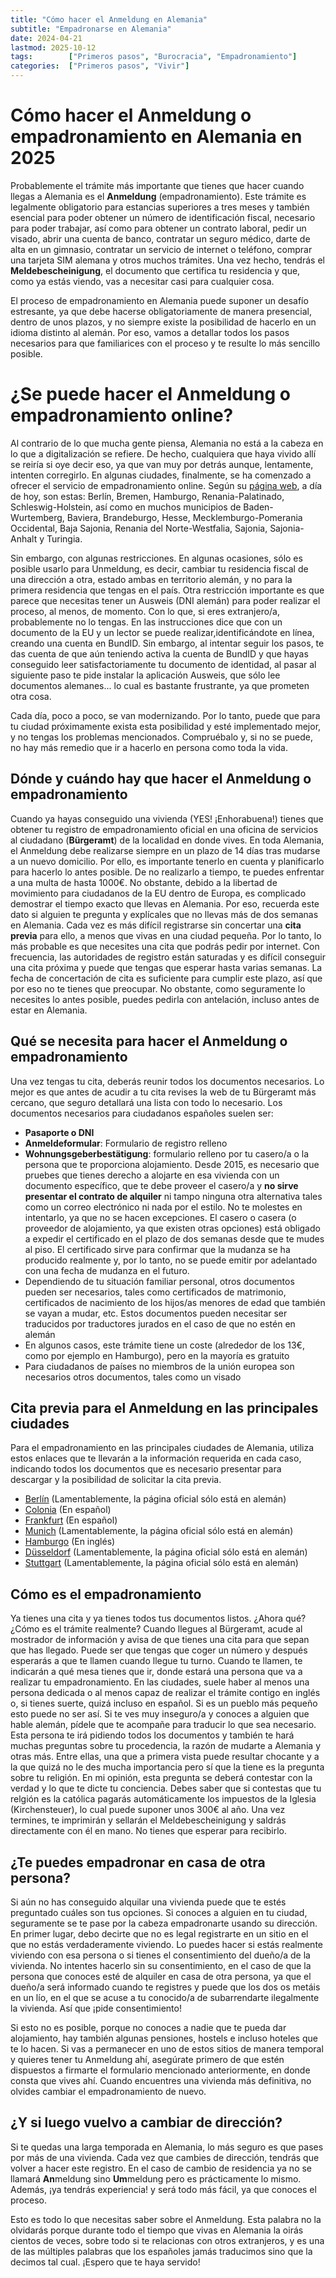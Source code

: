 ```yaml
---
title: "Cómo hacer el Anmeldung en Alemania"
subtitle: "Empadronarse en Alemania"
date: 2024-04-21
lastmod: 2025-10-12
tags:        ["Primeros pasos", "Burocracia", "Empadronamiento"]
categories:  ["Primeros pasos", "Vivir"]
---
```


# Cómo hacer el Anmeldung o empadronamiento en Alemania en 2025
Probablemente el trámite más importante que tienes que hacer cuando llegas a Alemania es el **Anmeldung** (empadronamiento). Este trámite es legalmente obligatorio para estancias superiores a tres meses y también esencial para poder obtener un número de identificación fiscal, necesario para poder trabajar, así como para obtener un contrato laboral, pedir un visado, abrir una cuenta de banco, contratar un seguro médico, darte de alta en un gimnasio, contratar un servicio de internet o teléfono, comprar una tarjeta SIM alemana y otros muchos trámites. Una vez hecho, tendrás el **Meldebescheinigung**, el documento que certifica tu residencia y que, como ya estás viendo, vas a necesitar casi para cualquier cosa.

El proceso de empadronamiento en Alemania puede suponer un desafío estresante, ya que debe hacerse obligatoriamente de manera presencial, dentro de unos plazos, y no siempre existe la posibilidad de hacerlo en un idioma distinto al alemán. Por eso, vamos a detallar todos los pasos necesarios para que familiarices con el proceso y te resulte lo más sencillo posible.

# ¿Se puede hacer el Anmeldung o empadronamiento online?
Al contrario de lo que mucha gente piensa, Alemania no está a la cabeza en lo que a digitalización se refiere. De hecho, cualquiera que haya vivido allí se reiría si oye decir eso, ya que van muy por detrás aunque, lentamente, intenten corregirlo. En algunas ciudades, finalmente, se ha comenzado a ofrecer el servicio de empadronamiento online. Según su [página web](https://serviceportal.gemeinsamonline.de/Onlinedienste/Service/Entry/EWA), a día de hoy, son estas: Berlín, Bremen, Hamburgo, Renania-Palatinado, Schleswig-Holstein, así como en muchos municipios de Baden-Wurtemberg, Baviera, Brandeburgo, Hesse, Mecklemburgo-Pomerania Occidental, Baja Sajonia, Renania del Norte-Westfalia, Sajonia, Sajonia-Anhalt y Turingia.

Sin embargo, con algunas restricciones. En algunas ocasiones, sólo es posible usarlo para Unmeldung, es decir, cambiar tu residencia fiscal de una dirección a otra, estado ambas en territorio alemán, y no para la primera residencia que tengas en el país. Otra restricción importante es que parece que necesitas tener un Ausweis (DNI alemán) para poder realizar el proceso, al menos, de momento. Con lo que, si eres extranjero/a, probablemente no lo tengas. 
En las instrucciones dice que con un documento de la EU y un lector se puede realizar,identificándote en línea, creando una cuenta en BundID. Sin embargo, al intentar seguir los pasos, te das cuenta de que aún teniendo activa la cuenta de BundID y que hayas conseguido leer satisfactoriamente tu documento de identidad, al pasar al siguiente paso te pide instalar la aplicación Ausweis, que sólo lee documentos alemanes... lo cual es bastante frustrante, ya que prometen otra cosa.

Cada día, poco a poco, se van modernizando. Por lo tanto, puede que para tu ciudad próximamente exista esta posibilidad y esté implementado mejor, y no tengas los problemas mencionados. Compruébalo y, si no se puede, no hay más remedio que ir a hacerlo en persona como toda la vida.


## Dónde y cuándo hay que hacer el Anmeldung o empadronamiento
Cuando ya hayas conseguido una vivienda (YES! ¡Enhorabuena!) tienes que obtener tu registro de empadronamiento oficial en una oficina de servicios al ciudadano (**Bürgeramt**) de la localidad en donde vives. 
En toda Alemania, el Anmeldung debe realizarse siempre en un plazo de 14 días tras mudarse a un nuevo domicilio. Por ello, es importante tenerlo en cuenta y planificarlo para hacerlo lo antes posible. De no realizarlo a tiempo, te puedes enfrentar a una multa de hasta 1000€. No obstante, debido a la libertad de movimiento para ciudadanos de la EU dentro de Europa, es complicado demostrar el tiempo exacto que llevas en Alemania. Por eso, recuerda este dato si alguien te pregunta y explícales que no llevas más de dos semanas en Alemania.
Cada vez es más difícil registrarse sin concertar una **cita previa** para ello, a menos que vivas en una ciudad pequeña. Por lo tanto, lo más probable es que necesites una cita que podrás pedir por internet. Con frecuencia, las autoridades de registro están saturadas y es difícil conseguir una cita próxima y puede que tengas que esperar hasta varias semanas. La fecha de concertación de cita es suficiente para cumplir este plazo, así que por eso no te tienes que preocupar. No obstante, como seguramente lo necesites lo antes posible, puedes pedirla con antelación, incluso antes de estar en Alemania. 

## Qué se necesita para hacer el Anmeldung o empadronamiento
Una vez tengas tu cita, deberás reunir todos los documentos necesarios. Lo mejor es que antes de acudir a tu cita revises la web de tu Bürgeramt más cercano, que seguro detallará una lista con todo lo necesario. Los documentos necesarios para ciudadanos españoles suelen ser:

* **Pasaporte o DNI**
* **Anmeldeformular**: Formulario de registro relleno
* **Wohnungsgeberbestätigung**: formulario relleno por tu casero/a o la persona que te proporciona alojamiento. Desde 2015, es necesario que pruebes que tienes derecho a alojarte en esa vivienda con un documento específico, que te debe proveer el casero/a y **no sirve presentar el contrato de alquiler** ni tampo ninguna otra alternativa tales como un correo electrónico ni nada por el estilo. No te molestes en intentarlo, ya que no se hacen excepciones. El casero o casera (o proveedor de alojamiento, ya que existen otras opciones) está obligado a expedir el certificado en el plazo de dos semanas desde que te mudes al piso. El certificado sirve para confirmar que la mudanza se ha producido realmente y, por lo tanto, no se puede emitir por adelantado con una fecha de mudanza en el futuro. 
* Dependiendo de tu situación familiar personal, otros documentos pueden ser necesarios, tales como certificados de matrimonio, certificados de nacimiento de los hijos/as menores de edad que también se vayan a mudar, etc. Estos documentos pueden necesitar ser traducidos por traductores jurados en el caso de que no estén en alemán
* En algunos casos, este trámite tiene un coste (alrededor de los 13€, como por ejemplo en Hamburgo), pero en la mayoría es gratuito
* Para ciudadanos de países no miembros de la unión europea son necesarios otros documentos, tales como un visado

## Cita previa para el Anmeldung en las principales ciudades
Para el empadronamiento en las principales ciudades de Alemania, utiliza estos enlaces que te llevarán a la información requerida en cada caso, indicando todos los documentos que es necesario presentar para descargar y la posibilidad de solicitar la cita previa.

* [Berlín](https://service.berlin.de/dienstleistung/120686/) (Lamentablemente, la página oficial sólo está en alemán)
* [Colonia](https://www.stadt-koeln.de/service/produkte/00415/index.html) (En español)
* [Frankfurt](https://frankfurt.de/leistungen/Umzug-8958631/Abmeldungen-Ummeldungen-Anmeldungen-8958634/Anmeldung-einer-Wohnung) (En español)
* [Munich](https://stadt.muenchen.de/service/info/wohnsitz-anmelden-oder-ummelden/1063475/n0/) (Lamentablemente, la página oficial sólo está en alemán)
* [Hamburgo](https://www.hamburg.com/welcome/entry-residence/general-regulations/11725242/registration/) (En inglés)
* [Düsseldorf](https://service.duesseldorf.de/suche/-/egov-bis-detail/dienstleistung/227/show) (Lamentablemente, la página oficial sólo está en alemán)
* [Stuttgart](https://www.stuttgart.de/organigramm/leistungen/wohnsitz-anmelden-als-hauptwohnsitz.php) (Lamentablemente, la página oficial sólo está en alemán)

## Cómo es el empadronamiento
Ya tienes una cita y ya tienes todos tus documentos listos. ¿Ahora qué? ¿Cómo es el trámite realmente?
Cuando llegues al Bürgeramt, acude al mostrador de información y avisa de que tienes una cita para que sepan que has llegado. Puede ser que tengas que coger un número y después esperarás a que te llamen cuando llegue tu turno. Cuando te llamen, te indicarán a qué mesa tienes que ir, donde estará una persona que va a realizar tu empadronamiento. En las ciudades, suele haber al menos una persona dedicada o al menos capaz de realizar el trámite contigo en inglés o, si tienes suerte, quizá incluso en español. Si es un pueblo más pequeño esto puede no ser así. Si te ves muy inseguro/a y conoces a alguien que hable alemán, pídele que te acompañe para traducir lo que sea necesario. Esta persona te irá pidiendo todos los documentos y también te hará muchas preguntas sobre tu procedencia, la razón de mudarte a Alemania y otras más. Entre ellas, una que a primera vista puede resultar chocante y a la que quizá no le des mucha importancia pero sí que la tiene es la pregunta sobre tu religión. En mi opinión, esta pregunta se deberá contestar con la verdad y lo que te dicte tu conciencia. Debes saber que si contestas que tu relgión es la católica pagarás automáticamente los impuestos de la Iglesia (Kirchensteuer), lo cual puede suponer unos 300€ al año.
Una vez termines, te imprimirán y sellarán el Meldebescheinigung y saldrás directamente con él en mano. No tienes que esperar para recibirlo.

## ¿Te puedes empadronar en casa de otra persona?
Si aún no has conseguido alquilar una vivienda puede que te estés preguntado cuáles son tus opciones. Si conoces a alguien en tu ciudad, seguramente se te pase por la cabeza empadronarte usando su dirección. En primer lugar, debo decirte que no es legal registrarte en un sitio en el que no estás verdaderamente viviendo. Lo puedes hacer si estás realmente viviendo con esa persona o si tienes el consentimiento del dueño/a de la vivienda. No intentes hacerlo sin su consentimiento, en el caso de que la persona que conoces esté de alquiler en casa de otra persona, ya que el dueño/a será informado cuando te registres y puede que los dos os metáis en un lío, en el que se acuse a tu conocido/a de subarrendarte ilegalmente la vivienda. Así que ¡pide consentimiento!

Si esto no es posible, porque no conoces a nadie que te pueda dar alojamiento, hay también algunas pensiones, hostels e incluso hoteles que te lo hacen. Si vas a permanecer en uno de estos sitios de manera temporal y quieres tener tu Anmeldung ahí, asegúrate primero de que estén dispuestos a firmarte el formulario mencionado anteriormente, en donde consta que vives ahí. Cuando encuentres una vivienda más definitiva, no olvides cambiar el empadronamiento de nuevo.

## ¿Y si luego vuelvo a cambiar de dirección?
Si te quedas una larga temporada en Alemania, lo más seguro es que pases por más de una vivienda. Cada vez que cambies de dirección, tendrás que volver a hacer este registro. En el caso de cambio de residencia ya no se llamará **An**meldung sino **Um**meldung pero es prácticamente lo mismo. Además, ¡ya tendrás experiencia! y será todo más fácil, ya que conoces el proceso.

Esto es todo lo que necesitas saber sobre el Anmeldung. Esta palabra no la olvidarás porque durante todo el tiempo que vivas en Alemania la oirás cientos de veces, sobre todo si te relacionas con otros extranjeros, y es una de las múltiples palabras que los españoles jamás traducimos sino que la decimos tal cual. ¡Espero que te haya servido!